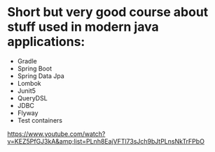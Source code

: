 # Short but very good course about stuff used in modern java applications:
   - Gradle
   - Spring Boot
   - Spring Data Jpa
   - Lombok
   - Junit5
   - QueryDSL
   - JDBC
   - Flyway
   - Test containers

https://www.youtube.com/watch?v=KEZ5PfGJ3kA&amp;list=PLnh8EajVFTl73sJch9bJtPLnsNkTrFPbO
